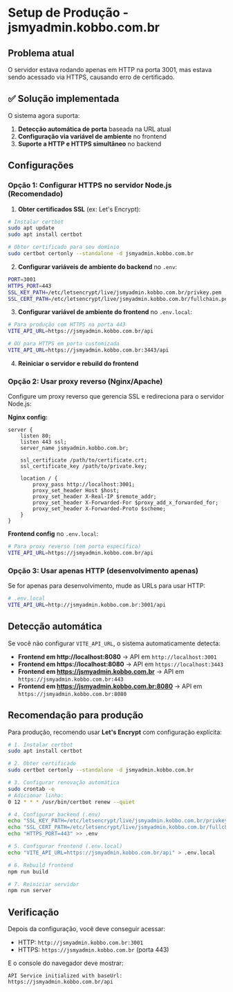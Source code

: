 # Setup de Produção - jsmyadmin.kobbo.com.br

## Problema atual

O servidor estava rodando apenas em HTTP na porta 3001, mas estava sendo acessado via HTTPS, causando erro de certificado.

## ✅ Solução implementada

O sistema agora suporta:
1. **Detecção automática de porta** baseada na URL atual
2. **Configuração via variável de ambiente** no frontend
3. **Suporte a HTTP e HTTPS simultâneo** no backend

## Configurações

### Opção 1: Configurar HTTPS no servidor Node.js (Recomendado)

1. **Obter certificados SSL** (ex: Let's Encrypt):
```bash
# Instalar certbot
sudo apt update
sudo apt install certbot

# Obter certificado para seu domínio
sudo certbot certonly --standalone -d jsmyadmin.kobbo.com.br
```

2. **Configurar variáveis de ambiente do backend** no `.env`:
```bash
PORT=3001
HTTPS_PORT=443
SSL_KEY_PATH=/etc/letsencrypt/live/jsmyadmin.kobbo.com.br/privkey.pem
SSL_CERT_PATH=/etc/letsencrypt/live/jsmyadmin.kobbo.com.br/fullchain.pem
```

3. **Configurar variável de ambiente do frontend** no `.env.local`:
```bash
# Para produção com HTTPS na porta 443
VITE_API_URL=https://jsmyadmin.kobbo.com.br/api

# OU para HTTPS em porta customizada
VITE_API_URL=https://jsmyadmin.kobbo.com.br:3443/api
```

4. **Reiniciar o servidor e rebuild do frontend**

### Opção 2: Usar proxy reverso (Nginx/Apache)

Configure um proxy reverso que gerencia SSL e redireciona para o servidor Node.js:

**Nginx config:**
```nginx
server {
    listen 80;
    listen 443 ssl;
    server_name jsmyadmin.kobbo.com.br;

    ssl_certificate /path/to/certificate.crt;
    ssl_certificate_key /path/to/private.key;

    location / {
        proxy_pass http://localhost:3001;
        proxy_set_header Host $host;
        proxy_set_header X-Real-IP $remote_addr;
        proxy_set_header X-Forwarded-For $proxy_add_x_forwarded_for;
        proxy_set_header X-Forwarded-Proto $scheme;
    }
}
```

**Frontend config** no `.env.local`:
```bash
# Para proxy reverso (sem porta específica)
VITE_API_URL=https://jsmyadmin.kobbo.com.br/api
```

### Opção 3: Usar apenas HTTP (desenvolvimento apenas)

Se for apenas para desenvolvimento, mude as URLs para usar HTTP:
```bash
# .env.local
VITE_API_URL=http://jsmyadmin.kobbo.com.br:3001/api
```

## Detecção automática

Se você não configurar `VITE_API_URL`, o sistema automaticamente detecta:

- **Frontend em http://localhost:8080** → API em `http://localhost:3001`
- **Frontend em https://localhost:8080** → API em `https://localhost:3443`
- **Frontend em https://jsmyadmin.kobbo.com.br** → API em `https://jsmyadmin.kobbo.com.br:443`
- **Frontend em https://jsmyadmin.kobbo.com.br:8080** → API em `https://jsmyadmin.kobbo.com.br:8080`

## Recomendação para produção

Para produção, recomendo usar **Let's Encrypt** com configuração explícita:

```bash
# 1. Instalar certbot
sudo apt install certbot

# 2. Obter certificado
sudo certbot certonly --standalone -d jsmyadmin.kobbo.com.br

# 3. Configurar renovação automática
sudo crontab -e
# Adicionar linha:
0 12 * * * /usr/bin/certbot renew --quiet

# 4. Configurar backend (.env)
echo "SSL_KEY_PATH=/etc/letsencrypt/live/jsmyadmin.kobbo.com.br/privkey.pem" >> .env
echo "SSL_CERT_PATH=/etc/letsencrypt/live/jsmyadmin.kobbo.com.br/fullchain.pem" >> .env
echo "HTTPS_PORT=443" >> .env

# 5. Configurar frontend (.env.local)
echo "VITE_API_URL=https://jsmyadmin.kobbo.com.br/api" > .env.local

# 6. Rebuild frontend
npm run build

# 7. Reiniciar servidor
npm run server
```

## Verificação

Depois da configuração, você deve conseguir acessar:
- HTTP: `http://jsmyadmin.kobbo.com.br:3001`
- HTTPS: `https://jsmyadmin.kobbo.com.br` (porta 443)

E o console do navegador deve mostrar:
```
API Service initialized with baseUrl: https://jsmyadmin.kobbo.com.br/api
```